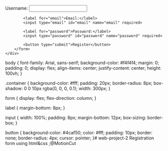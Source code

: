 <!DOCTYPE html>
<html lang="en">
<head>
    <meta charset="UTF-8">
    <meta name="viewport" content="width=device-width, initial-scale=1.0">
    <link rel="stylesheet" href="styles.css">
    <title>User Registration Form</title>
</head>
<body>
    <div class="container">
        <form>
            <label for="username">Username:</label>
            <input type="text" id="username" name="username" required>

            <label for="email">Email:</label>
            <input type="email" id="email" name="email" required>

            <label for="password">Password:</label>
            <input type="password" id="password" name="password" required>

            <button type="submit">Register</button>
        </form>
    </div>
</body>
</html>
body {
    font-family: Arial, sans-serif;
    background-color: #f4f4f4;
    margin: 0;
    padding: 0;
    display: flex;
    align-items: center;
    justify-content: center;
    height: 100vh;
}

.container {
    background-color: #fff;
    padding: 20px;
    border-radius: 8px;
    box-shadow: 0 0 10px rgba(0, 0, 0, 0.1);
    width: 300px;
}

form {
    display: flex;
    flex-direction: column;
}

label {
    margin-bottom: 8px;
}

input {
    width: 100%;
    padding: 8px;
    margin-bottom: 12px;
    box-sizing: border-box;
}

button {
    background-color: #4caf50;
    color: #fff;
    padding: 10px;
    border: none;
    border-radius: 4px;
    cursor: pointer;
}# web-project-2
Registration form using html&amp;css ;@MotionCut
